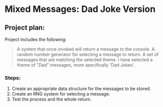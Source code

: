 # Mixed Messages: Dad Joke Version

## Project plan:
Project includes the following: 
> A system that once invoked will return a message to the console.
> A random number generator for selecting a message to return.
> A set of messages that are matching the selected theme.
I have selected a theme of "Dad" messages, more specifically 'Dad Jokes'.

### Steps:
1. Create an appropriate data structure for the messages to be stored.
2. Create an RNG system for selecting a message.
3. Test the process and the whole return.